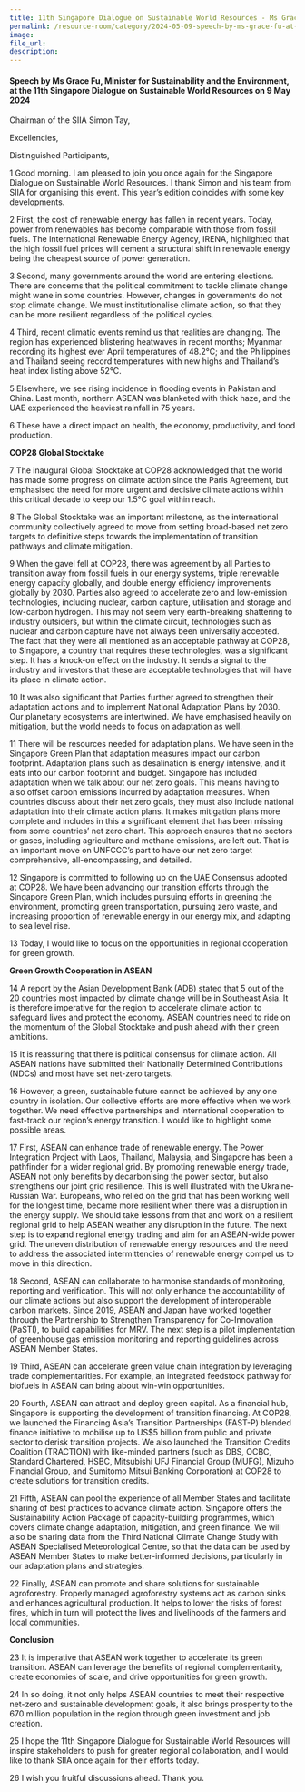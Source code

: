 ```yaml
---  
title: 11th Singapore Dialogue on Sustainable World Resources - Ms Grace Fu
permalink: /resource-room/category/2024-05-09-speech-by-ms-grace-fu-at-singapore-dialogue-on-sustainable-world-resources
image:  
file_url:  
description:  
---
```

#### Speech by Ms Grace Fu, Minister for Sustainability and the Environment, at the 11th Singapore Dialogue on Sustainable World Resources on 9 May 2024

Chairman of the SIIA Simon Tay,  

Excellencies,  

Distinguished Participants,  

1 Good morning. I am pleased to join you once again for the Singapore Dialogue on Sustainable World Resources. I thank Simon and his team from SIIA for organising this event. This year’s edition coincides with some key developments.  

2 First, the cost of renewable energy has fallen in recent years. Today, power from renewables has become comparable with those from fossil fuels. The International Renewable Energy Agency, IRENA, highlighted that the high fossil fuel prices will cement a structural shift in renewable energy being the cheapest source of power generation.  

3 Second, many governments around the world are entering elections. There are concerns that the political commitment to tackle climate change might wane in some countries. However, changes in governments do not stop climate change. We must institutionalise climate action, so that they can be more resilient regardless of the political cycles.   

4 Third, recent climatic events remind us that realities are changing.  The region has experienced blistering heatwaves in recent months; Myanmar recording its highest ever April temperatures of 48.2°C; and the Philippines and Thailand seeing record temperatures with new highs and Thailand’s heat index listing above 52°C.  

5 Elsewhere, we see rising incidence in flooding events in Pakistan and China. Last month, northern ASEAN was blanketed with thick haze, and the UAE experienced the heaviest rainfall in 75 years.  

6 These have a direct impact on health, the economy, productivity, and food production.  

**COP28 Global Stocktake**

7 The inaugural Global Stocktake at COP28 acknowledged that the world has made some progress on climate action since the Paris Agreement, but emphasised the need for more urgent and decisive climate actions within this critical decade to keep our 1.5°C goal within reach.  

8 The Global Stocktake was an important milestone, as the international community collectively agreed to move from setting broad-based net zero targets to definitive steps towards the implementation of transition pathways and climate mitigation.  

9 When the gavel fell at COP28, there was agreement by all Parties to transition away from fossil fuels in our energy systems, triple renewable energy capacity globally, and double energy efficiency improvements globally by 2030. Parties also agreed to accelerate zero and low-emission technologies, including nuclear, carbon capture, utilisation and storage and low-carbon hydrogen. This may not seem very earth-breaking shattering to industry outsiders, but within the climate circuit, technologies such as nuclear and carbon capture have not always been universally accepted. The fact that they were all mentioned as an acceptable pathway at COP28, to Singapore, a country that requires these technologies, was a significant step. It has a knock-on effect on the industry. It sends a signal to the industry and investors that these are acceptable technologies that will have its place in climate action.  

10 It was also significant that Parties further agreed to strengthen their adaptation actions and to implement National Adaptation Plans by 2030. Our planetary ecosystems are intertwined. We have emphasised heavily on mitigation, but the world needs to focus on adaptation as well.  

11 There will be resources needed for adaptation plans. We have seen in the Singapore Green Plan that adaptation measures impact our carbon footprint. Adaptation plans such as desalination is energy intensive, and it eats into our carbon footprint and budget. Singapore has included adaptation when we talk about our net zero goals. This means having to also offset carbon emissions incurred by adaptation measures. When countries discuss about their net zero goals, they must also include national adaptation into their climate action plans. It makes mitigation plans more complete and includes in this a significant element that has been missing from some countries’ net zero chart. This approach ensures that no sectors or gases, including agriculture and methane emissions, are left out. That is an important move on UNFCCC’s part to have our net zero target comprehensive, all-encompassing, and detailed.   

12 Singapore is committed to following up on the UAE Consensus adopted at COP28. We have been advancing our transition efforts through the Singapore Green Plan, which includes pursuing efforts in greening the environment, promoting green transportation, pursuing zero waste, and increasing proportion of renewable energy in our energy mix, and adapting to sea level rise.  

13 Today, I would like to focus on the opportunities in regional cooperation for green growth.  

**Green Growth Cooperation in ASEAN**

14 A report by the Asian Development Bank (ADB) stated that 5 out of the 20 countries most impacted by climate change will be in Southeast Asia. It is therefore imperative for the region to accelerate climate action to safeguard lives and protect the economy. ASEAN countries need to ride on the momentum of the Global Stocktake and push ahead with their green ambitions.  

15 It is reassuring that there is political consensus for climate action. All ASEAN nations have submitted their Nationally Determined Contributions (NDCs) and most have set net-zero targets.  

16 However, a green, sustainable future cannot be achieved by any one country in isolation. Our collective efforts are more effective when we work together. We need effective partnerships and international cooperation to fast-track our region’s energy transition. I would like to highlight some possible areas.  

17 First, ASEAN can enhance trade of renewable energy. The Power Integration Project with Laos, Thailand, Malaysia, and Singapore has been a pathfinder for a wider regional grid. By promoting renewable energy trade, ASEAN not only benefits by decarbonising the power sector, but also strengthens our joint grid resilience. This is well illustrated with the Ukraine-Russian War. Europeans,  who relied on the grid that has been working well for the longest time,  became more resilient when there was a disruption in the energy supply. We should take lessons from that and work on a resilient regional grid to help ASEAN weather any disruption in the future. The next step is to expand regional energy trading and aim for an ASEAN-wide power grid. The uneven distribution of renewable energy resources and the need to address the associated intermittencies of renewable energy compel us to move in this direction.  

18 Second, ASEAN can collaborate to harmonise standards of monitoring, reporting and verification. This will not only enhance the accountability of our climate actions but also support the development of interoperable carbon markets. Since 2019, ASEAN and Japan have worked together through the Partnership to Strengthen Transparency for Co-Innovation (PaSTI), to build capabilities for MRV. The next step is a pilot implementation of greenhouse gas emission monitoring and reporting guidelines across ASEAN Member States.  

19 Third, ASEAN can accelerate green value chain integration by leveraging trade complementarities. For example, an integrated feedstock pathway for biofuels in ASEAN can bring about win-win opportunities.  

20 Fourth, ASEAN can attract and deploy green capital. As a financial hub, Singapore is supporting the development of transition financing. At COP28, we launched the Financing Asia’s Transition Partnerships (FAST-P) blended finance initiative to mobilise up to US$5 billion from public and private sector to derisk transition projects. We also launched the Transition Credits Coalition (TRACTION) with like-minded partners (such as DBS, OCBC, Standard Chartered, HSBC, Mitsubishi UFJ Financial Group (MUFG), Mizuho Financial Group, and Sumitomo Mitsui Banking Corporation) at COP28 to create solutions for transition credits.  

21 Fifth, ASEAN can pool the experience of all Member States and facilitate sharing of best practices to advance climate action. Singapore offers the Sustainability Action Package of capacity-building programmes, which covers climate change adaptation, mitigation, and green finance. We will also be sharing data from the Third National Climate Change Study with ASEAN Specialised Meteorological Centre, so that the data can be used by ASEAN Member States to make better-informed decisions, particularly in our adaptation plans and strategies.  

22 Finally, ASEAN can promote and share solutions for sustainable agroforestry. Properly managed agroforestry systems act as carbon sinks and enhances agricultural production. It helps to lower the risks of forest fires, which in turn will protect the lives and livelihoods of the farmers and local communities.  

**Conclusion**

23 It is imperative that ASEAN work together to accelerate its green transition. ASEAN can leverage the benefits of regional complementarity, create economies of scale, and drive opportunities for green growth.  

24 In so doing, it not only helps ASEAN countries to meet their respective net-zero and sustainable development goals, it also brings prosperity to the 670 million population in the region through green investment and job creation.  

25 I hope the 11th Singapore Dialogue for Sustainable World Resources will inspire stakeholders to push for greater regional collaboration, and I would like to thank SIIA once again for their efforts today.  

26 I wish you fruitful discussions ahead. Thank you.  
